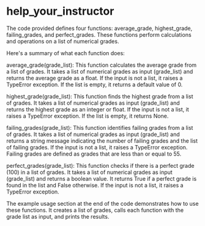 # help_your_instructor

The code provided defines four functions: average_grade, highest_grade, failing_grades, and perfect_grades. These functions perform calculations and operations on a list of numerical grades.

Here's a summary of what each function does:

average_grade(grade_list): This function calculates the average grade from a list of grades. It takes a list of numerical grades as input (grade_list) and returns the average grade as a float. If the input is not a list, it raises a TypeError exception. If the list is empty, it returns a default value of 0.

highest_grade(grade_list): This function finds the highest grade from a list of grades. It takes a list of numerical grades as input (grade_list) and returns the highest grade as an integer or float. If the input is not a list, it raises a TypeError exception. If the list is empty, it returns None.

failing_grades(grade_list): This function identifies failing grades from a list of grades. It takes a list of numerical grades as input (grade_list) and returns a string message indicating the number of failing grades and the list of failing grades. If the input is not a list, it raises a TypeError exception. Failing grades are defined as grades that are less than or equal to 55.

perfect_grades(grade_list): This function checks if there is a perfect grade (100) in a list of grades. It takes a list of numerical grades as input (grade_list) and returns a boolean value. It returns True if a perfect grade is found in the list and False otherwise. If the input is not a list, it raises a TypeError exception.

The example usage section at the end of the code demonstrates how to use these functions. It creates a list of grades, calls each function with the grade list as input, and prints the results.
